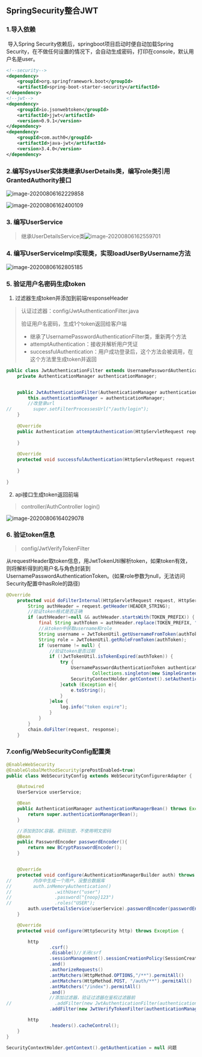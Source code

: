 ## SpringSecurity整合JWT

### 1.导入依赖

​		导入Spring Security依赖后，springboot项目启动时便自动加载Spring Security，在不做任何设置的情况下，会自动生成密码，打印在console，默认用户名是user。

```xml
<!--security-->
<dependency>
    <groupId>org.springframework.boot</groupId>
    <artifactId>spring-boot-starter-security</artifactId>
</dependency>
<!--jwt-->
<dependency>
    <groupId>io.jsonwebtoken</groupId>
    <artifactId>jjwt</artifactId>
    <version>0.9.1</version>
</dependency>
<dependency>
    <groupId>com.auth0</groupId>
    <artifactId>java-jwt</artifactId>
    <version>3.4.0</version>
</dependency>
```

### 2.编写SysUser实体类继承UserDetails类，编写role类引用GrantedAuthority接口

![image-20200806162229858](C:%5CUsers%5Clizhongjie%5CAppData%5CRoaming%5CTypora%5Ctypora-user-images%5Cimage-20200806162229858.png)

![image-20200806162400109](C:%5CUsers%5Clizhongjie%5CAppData%5CRoaming%5CTypora%5Ctypora-user-images%5Cimage-20200806162400109.png)

### 3. 编写UserService

> 继承UserDetailsService类![image-20200806162559701](C:%5CUsers%5Clizhongjie%5CAppData%5CRoaming%5CTypora%5Ctypora-user-images%5Cimage-20200806162559701.png)

### 4. 编写UserServiceImpl实现类，实现loadUserByUsername方法

![image-20200806162805185](C:%5CUsers%5Clizhongjie%5CAppData%5CRoaming%5CTypora%5Ctypora-user-images%5Cimage-20200806162805185.png)

### 5. 验证用户名密码生成token

1. 过滤器生成token并添加到前端responseHeader

> 认证过滤器：config/JwtAuthenticationFilter.java
>
> 验证用户名密码，生成1个token返回给客户端
>  * 继承了UsernamePasswordAuthenticationFilter类，重新两个方法
>  * attemptAuthentication：接收并解析用户凭证
>  * successfulAuthentication：用户成功登录后，这个方法会被调用，在这个方法里生成token并返回

```java
public class JwtAuthenticationFilter extends UsernamePasswordAuthenticationFilter {
    private AuthenticationManager authenticationManager;


    public JwtAuthenticationFilter(AuthenticationManager authenticationManager) {
        this.authenticationManager = authenticationManager;
        //改登录url
//        super.setFilterProcessesUrl("/auth/login");
    }
    
    @Override
    public Authentication attemptAuthentication(HttpServletRequest request, HttpServletResponse response) throws AuthenticationException {
        
    }
    
    @Override
    protected void successfulAuthentication(HttpServletRequest request, HttpServletResponse response, FilterChain chain, Authentication authResult) throws IOException, ServletException {
        
    }
    
}
```

2. api接口生成token返回前端

> controller/AuthController      login()

![image-20200806164029078](C:%5CUsers%5Clizhongjie%5CAppData%5CRoaming%5CTypora%5Ctypora-user-images%5Cimage-20200806164029078.png)

### 6. 验证token信息

> config/JwtVerifyTokenFilter

​		从requestHeader取token信息，用JwtTokenUtil解析token，如果token有效，则将解析得到的用户名与角色封装到UsernamePasswordAuthenticationToken。(如果role参数为null，无法访问Security配置中hasRole的路径)

```java
@Override
    protected void doFilterInternal(HttpServletRequest request, HttpServletResponse response, FilterChain chain) throws ServletException, IOException {
        String authHeader = request.getHeader(HEADER_STRING);
        //验证token格式是否正确
        if (authHeader!=null && authHeader.startsWith(TOKEN_PREFIX)) {
            final String authToken = authHeader.replace(TOKEN_PREFIX, "");
            //从token中获取username和role
            String username = JwtTokenUtil.getUsernameFromToken(authToken);
            String role = JwtTokenUtil.getRoleFromToken(authToken);
            if (username != null) {
                //验证token是否过期
                if (!JwtTokenUtil.isTokenExpired(authToken)) {
                    try {
                        UsernamePasswordAuthenticationToken authentication = new UsernamePasswordAuthenticationToken(username, null,
                                Collections.singleton(new SimpleGrantedAuthority(role)));
                        SecurityContextHolder.getContext().setAuthentication(authentication);
                    }catch (Exception e){
                        e.toString();
                    }
                }else {
                    log.info("token expire");
                }
            }
        }
        chain.doFilter(request, response);
    }
```

### 7.config/WebSecurityConfig配置类

```java
@EnableWebSecurity
@EnableGlobalMethodSecurity(prePostEnabled=true)
public class WebSecurityConfig extends WebSecurityConfigurerAdapter {

    @Autowired
    UserService userService;

    @Bean
    public AuthenticationManager authenticationManagerBean() throws Exception {
        return super.authenticationManagerBean();
    }

    //添加到IOC容器。密码加密，不使用明文密码
    @Bean
    public PasswordEncoder passwordEncoder(){
        return new BCryptPasswordEncoder();
    }


    @Override
    protected void configure(AuthenticationManagerBuilder auth) throws Exception {
//		  内存中生成一个用户，没整合数据库
//        auth.inMemoryAuthentication()
//                .withUser("user")
//                .password("{noop}123")
//                .roles("USER");
        auth.userDetailsService(userService).passwordEncoder(passwordEncoder());
    }

    @Override
    protected void configure(HttpSecurity http) throws Exception {

        http
                .csrf()
                .disable()//关闭csrf
                .sessionManagement().sessionCreationPolicy(SessionCreationPolicy.STATELESS)//关闭session
                .and()
                .authorizeRequests()
                .antMatchers(HttpMethod.OPTIONS,"/**").permitAll()
                .antMatchers(HttpMethod.POST, "/auth/**").permitAll()
                .antMatchers("/index").permitAll()
                .and()
                //添加过滤器，验证过滤器在鉴权过滤器前
//                .addFilter(new JwtAuthenticationFilter(authenticationManager()))
                .addFilter(new JwtVerifyTokenFilter(authenticationManager()));

        http
                .headers().cacheControl();
    }
}
```



``` java
SecurityContextHolder.getContext().getAuthentication = null 问题
```

